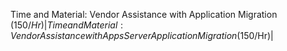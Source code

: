 Time and Material: Vendor Assistance with Application Migration ($150/Hr)
|  Time and Material: Vendor Assistance with Apps Server Application Migration ($150/Hr)|